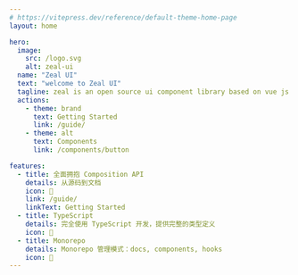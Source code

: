 ```yaml
---
# https://vitepress.dev/reference/default-theme-home-page
layout: home

hero:
  image:
    src: /logo.svg
    alt: zeal-ui
  name: "Zeal UI"
  text: "welcome to Zeal UI"
  tagline: zeal is an open source ui component library based on vue js mainly serving pc interface backend products
  actions:
    - theme: brand
      text: Getting Started
      link: /guide/
    - theme: alt
      text: Components
      link: /components/button

features:
  - title: 全面拥抱 Composition API
    details: 从源码到文档
    icon: 🧩
    link: /guide/
    linkText: Getting Started
  - title: TypeScript
    details: 完全使用 TypeScript 开发，提供完整的类型定义
    icon: 🙌
  - title: Monorepo
    details: Monorepo 管理模式：docs, components, hooks
    icon: 🧶
---
```


